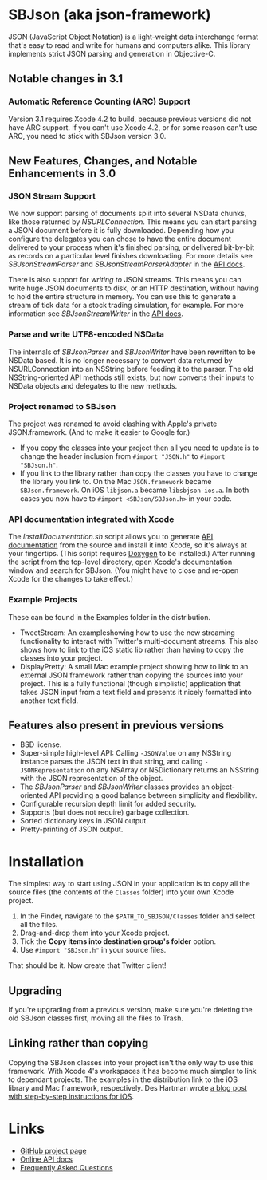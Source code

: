 SBJson (aka json-framework)
===========================

JSON (JavaScript Object Notation) is a light-weight data interchange format that's easy to read and write for humans and computers alike. This library implements strict JSON parsing and generation in Objective-C.

Notable changes in 3.1
----------------------

### Automatic Reference Counting (ARC) Support

Version 3.1 requires Xcode 4.2 to build, because previous versions did not have ARC support. If you can't use Xcode 4.2, or for some reason can't use ARC, you need to stick with SBJson version 3.0.


New Features, Changes, and Notable Enhancements in 3.0
------------------------------------------------------

### JSON Stream Support

We now support parsing of documents split into several NSData chunks, like those returned by *NSURLConnection*. This means you can start parsing a JSON document before it is fully downloaded. Depending how you configure the delegates you can chose to have the entire document delivered to your process when it's finished parsing, or delivered bit-by-bit as records on a particular level finishes downloading. For more details see *SBJsonStreamParser* and *SBJsonStreamParserAdapter* in the [API docs][api].

There is also support for *writing to* JSON streams. This means you can write huge JSON documents to disk, or an HTTP destination, without having to hold the entire structure in memory. You can use this to generate a stream of tick data for a stock trading simulation, for example. For more information see *SBJsonStreamWriter* in the [API docs][api].

### Parse and write UTF8-encoded NSData

The internals of *SBJsonParser* and *SBJsonWriter* have been rewritten to be NSData based. It is no longer necessary to convert data returned by NSURLConnection into an NSString before feeding it to the parser. The old NSString-oriented API methods still exists, but now converts their inputs to NSData objects and delegates to the new methods.

### Project renamed to SBJson

The project was renamed to avoid clashing with Apple's private JSON.framework. (And to make it easier to Google for.)

* If you copy the classes into your project then all you need to update is to change the header inclusion from `#import "JSON.h"` to `#import "SBJson.h"`.
* If you link to the library rather than copy the classes you have to change the library you link to. On the Mac `JSON.framework` became `SBJson.framework`. On iOS `libjson.a` became `libsbjson-ios.a`. In both cases you now have to `#import <SBJson/SBJson.h>` in your code.

### API documentation integrated with Xcode

The *InstallDocumentation.sh* script allows you to generate [API documentation][api] from the source and install it into Xcode, so it's always at your fingertips. (This script requires [Doxygen][] to be installed.) After running the script from the top-level directory, open Xcode's documentation window and search for SBJson. (You might have to close and re-open Xcode for the changes to take effect.)

### Example Projects

These can be found in the Examples folder in the distribution.
* TweetStream: An exampleshowing how to use the new streaming functionality to interact with Twitter's multi-document streams. This also shows how to link to the iOS static lib rather than having to copy the classes into your project.
* DisplayPretty: A small Mac example project showing how to link to an external JSON framework rather than copying the sources into your project. This is a fully functional (though simplistic) application that takes JSON input from a text field and presents it nicely formatted into another text field.

Features also present in previous versions
------------------------------------------

* BSD license.
* Super-simple high-level API: Calling `-JSONValue` on any NSString instance parses the JSON text in that string, and calling `-JSONRepresentation` on any NSArray or NSDictionary returns an NSString with the JSON representation of the object.
* The *SBJsonParser* and *SBJsonWriter* classes provides an object-oriented API providing a good balance between simplicity and flexibility.
* Configurable recursion depth limit for added security.
* Supports (but does not require) garbage collection.
* Sorted dictionary keys in JSON output.
* Pretty-printing of JSON output.

Installation
============

The simplest way to start using JSON in your application is to copy all the source files (the contents of the `Classes` folder) into your own Xcode project.

1. In the Finder, navigate to the `$PATH_TO_SBJSON/Classes` folder and select all the files.
1. Drag-and-drop them into your Xcode project.
1. Tick the **Copy items into destination group's folder** option.
1. Use `#import "SBJson.h"` in  your source files.

That should be it. Now create that Twitter client!

Upgrading
---------

If you're upgrading from a previous version, make sure you're deleting the old SBJson classes first, moving all the files to Trash.


Linking rather than copying
---------------------------

Copying the SBJson classes into your project isn't the only way to use this framework.
With Xcode 4's workspaces it has become much simpler to link to dependant projects.
The examples in the distribution link to the iOS library and Mac framework, respectively.
Des Hartman wrote [a blog post with step-by-step instructions for iOS][link-ios].

[link-ios]: http://deshartman.wordpress.com/2011/09/02/configuring-sbjson-framework-for-xcode-4-2/


Links
=====

* [GitHub project page](http://github.com/stig/json-framework)
* [Online API docs][api]
* [Frequently Asked Questions](http://github.com/stig/json-framework/wiki/FrequentlyAskedQuestions)

[api]: http://stig.github.com/json-framework/api/3.0/
[Doxygen]: http://doxygen.org
